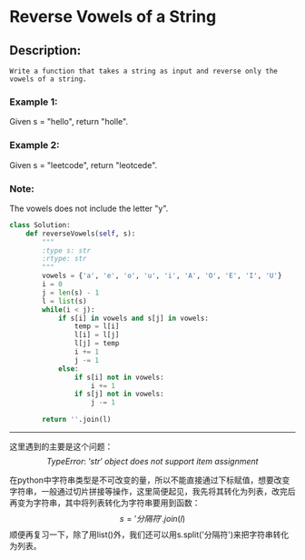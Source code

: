 # Reverse Vowels of a String
## Description:
```
Write a function that takes a string as input and reverse only the vowels of a string.
```
### Example 1:
Given s = "hello", return "holle".

### Example 2:
Given s = "leetcode", return "leotcede".

### Note:
The vowels does not include the letter "y". 


```python
class Solution:
    def reverseVowels(self, s):
        """
        :type s: str
        :rtype: str
        """
        vowels = {'a', 'e', 'o', 'u', 'i', 'A', 'O', 'E', 'I', 'U'}
        i = 0
        j = len(s) - 1
        l = list(s)
        while(i < j):
            if s[i] in vowels and s[j] in vowels:
                temp = l[i]
                l[i] = l[j]
                l[j] = temp
                i += 1
                j -= 1
            else:
                if s[i] not in vowels:
                    i += 1
                if s[j] not in vowels:
                    j -= 1
                    
        return ''.join(l)
```
*******************************************
这里遇到的主要是这个问题：
$$
TypeError:\ ‘str’\ object\ does\ not\ support\ item\ assignment 
$$

在python中字符串类型是不可改变的量，所以不能直接通过下标赋值，想要改变字符串，一般通过切片拼接等操作，这里简便起见，我先将其转化为列表，改完后再变为字符串，其中将列表转化为字符串要用到函数：
$$
s = '分隔符'.join(l)
$$
顺便再复习一下，除了用list()外，我们还可以用s.split('分隔符')来把字符串转化为列表。